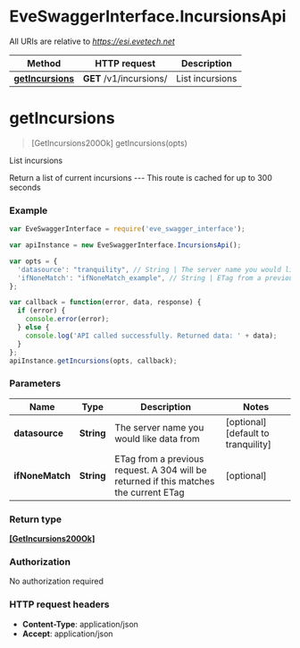 # EveSwaggerInterface.IncursionsApi

All URIs are relative to *https://esi.evetech.net*

Method | HTTP request | Description
------------- | ------------- | -------------
[**getIncursions**](IncursionsApi.md#getIncursions) | **GET** /v1/incursions/ | List incursions


<a name="getIncursions"></a>
# **getIncursions**
> [GetIncursions200Ok] getIncursions(opts)

List incursions

Return a list of current incursions  ---  This route is cached for up to 300 seconds

### Example
```javascript
var EveSwaggerInterface = require('eve_swagger_interface');

var apiInstance = new EveSwaggerInterface.IncursionsApi();

var opts = { 
  'datasource': "tranquility", // String | The server name you would like data from
  'ifNoneMatch': "ifNoneMatch_example", // String | ETag from a previous request. A 304 will be returned if this matches the current ETag
};

var callback = function(error, data, response) {
  if (error) {
    console.error(error);
  } else {
    console.log('API called successfully. Returned data: ' + data);
  }
};
apiInstance.getIncursions(opts, callback);
```

### Parameters

Name | Type | Description  | Notes
------------- | ------------- | ------------- | -------------
 **datasource** | **String**| The server name you would like data from | [optional] [default to tranquility]
 **ifNoneMatch** | **String**| ETag from a previous request. A 304 will be returned if this matches the current ETag | [optional] 

### Return type

[**[GetIncursions200Ok]**](GetIncursions200Ok.md)

### Authorization

No authorization required

### HTTP request headers

 - **Content-Type**: application/json
 - **Accept**: application/json

